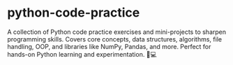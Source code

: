 # python-code-practice
A collection of Python code practice exercises and mini-projects to sharpen programming skills. Covers core concepts, data structures, algorithms, file handling, OOP, and libraries like NumPy, Pandas, and more. Perfect for hands-on Python learning and experimentation. 🐍💻
